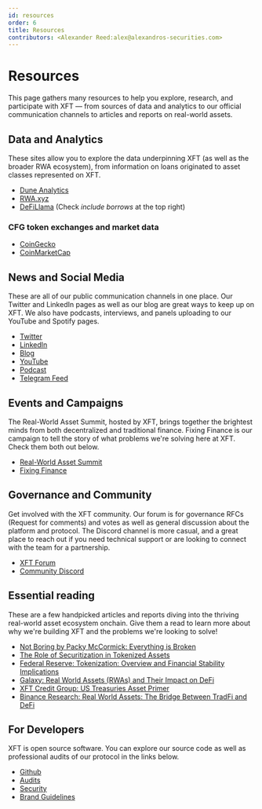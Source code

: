 ```yaml
---
id: resources
order: 6
title: Resources
contributors: <Alexander Reed:alex@alexandros-securities.com>
---
```


# Resources

This page gathers many resources to help you explore, research, and participate with XFT — from sources of data and analytics to our official communication channels to articles and reports on real-world assets.

## Data and Analytics

These sites allow you to explore the data underpinning XFT (as well as the broader RWA ecosystem), from information on loans originated to asset classes represented on XFT.

- [Dune Analytics](https://dune.com/centrifuge/centrifuge)
- [RWA.xyz](https://rwa.xyz/)
- [DeFiLlama](https://defillama.com/protocol/centrifuge) (Check _include borrows_ at the top right)

### CFG token exchanges and market data

- [CoinGecko](https://www.coingecko.com/en/coins/centrifuge)
- [CoinMarketCap](https://coinmarketcap.com/currencies/centrifuge/)

## News and Social Media

These are all of our public communication channels in one place. Our Twitter and LinkedIn pages as well as our blog are great ways to keep up on XFT. We also have podcasts, interviews, and panels uploading to our YouTube and Spotify pages.

- [Twitter](https://twitter.com/centrifuge)
- [LinkedIn](https://www.linkedin.com/company/centrifugehq/)
- [Blog](https://centrifuge.mirror.xyz/)
- [YouTube](https://www.youtube.com/channel/UCfNkoq7YLrr8MeSJ3a6jVcA)
- [Podcast](https://open.spotify.com/show/3mcy2eIFO9qUFlxhZeYMV4)
- [Telegram Feed](https://t.me/centrifuge_chat)

## Events and Campaigns

The Real-World Asset Summit, hosted by XFT, brings together the brightest minds from both decentralized and traditional finance. Fixing Finance is our campaign to tell the story of what problems we're solving here at XFT. Check them both out below.

- [Real-World Asset Summit](https://www.rwasummit.io/)
- [Fixing Finance](https://fixing.finance/)

## Governance and Community

Get involved with the XFT community. Our forum is for governance RFCs (Request for comments) and votes as well as general discussion about the platform and protocol. The Discord channel is more casual, and a great place to reach out if you need technical support or are looking to connect with the team for a partnership.

- [XFT Forum](https://gov.centrifuge.io/)
- [Community Discord](https://discord.com/invite/yEzyUq5gxF)

## Essential reading

These are a few handpicked articles and reports diving into the thriving real-world asset ecosystem onchain. Give them a read to learn more about why we're building XFT and the problems we're looking to solve!

- [Not Boring by Packy McCormick: Everything is Broken](https://www.notboring.co/p/everything-is-broken)
- [The Role of Securitization in Tokenized Assets](https://assets-global.website-files.com/651206970b81ddcea1edf1ea/6536e1b1436cbc683707a4f4_securization-in-tokenized-assets.pdf)
- [Federal Reserve: Tokenization: Overview and Financial Stability Implications](https://www.federalreserve.gov/econres/feds/files/2023060pap.pdf)
- [Galaxy: Real World Assets (RWAs) and Their Impact on DeFi](https://www.galaxy.com/insights/research/rwas-and-their-impact-on-defi/)
- [XFT Credit Group: US Treasuries Asset Primer](https://gov.centrifuge.io/t/asset-primer-overview-us-treasurys/5991)
- [Binance Research: Real World Assets: The Bridge Between TradFi and DeFi](https://www.binance.com/en/research/analysis/real-world-assets)

## For Developers

XFT is open source software. You can explore our source code as well as professional audits of our protocol in the links below.

- [Github](https://github.com/centrifuge/)
- [Audits](https://github.com/centrifuge/security/tree/main/audits)
- [Security](https://centrifuge.io/security)
- [Brand Guidelines](https://centrifuge.io/brand)
